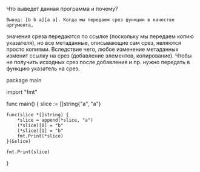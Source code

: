 Что выведет данная программа и почему?

    Вывод: [b b a][a a]. Когда мы передаем срез функции в качестве аргумента, 
значения среза передаются по ссылке (поскольку мы передаем копию указателя), 
но все метаданные, описывающие сам срез, являются просто копиями.
    Вследствие чего, любое изменение метаданных изменит ссылку на срез (добавление элементов, копирование).
Чтобы не получить исходных срез после добавления и пр. нужно передать в функцию указатель на срез.


package main

import "fmt"

func main() {
	slice := []string{"a", "a"}

	func(slice *[]string) {
		*slice = append(*slice, "a")
		(*slice)[0] = "b"
		(*slice)[1] = "b"
		fmt.Print(*slice)
	}(&slice)

	fmt.Print(slice)
}